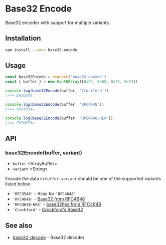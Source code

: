 # Base32 Encode

Base32 encoder with support for multiple variants.

## Installation

```sh
npm install --save base32-encode
```

## Usage

```js
const base32Encode = require('base32-encode')
const { buffer } = new Uint8Array([0x74, 0x65, 0x73, 0x74])

console.log(base32Encode(buffer, 'Crockford'))
//=> EHJQ6X0

console.log(base32Encode(buffer, 'RFC4648'))
//=> ORSXG5A=

console.log(base32Encode(buffer, 'RFC4648-HEX'))
//=> EHIN6T0=
```

## API

### base32Encode(buffer, variant)

- `buffer` &lt;ArrayBuffer&gt;
- `variant` &lt;String&gt;

Encode the data in `buffer`. `variant` should be one of the supported variants
listed below.

- `'RFC3548'` - Alias for `'RFC4648'`
- `'RFC4648'` - [Base32 from RFC4648](https://tools.ietf.org/html/rfc4648)
- `'RFC4648-HEX'` - [base32hex from RFC4648](https://tools.ietf.org/html/rfc4648)
- `'Crockford'` - [Crockford's Base32](http://www.crockford.com/wrmg/base32.html)

## See also

- [base32-decode](https://github.com/LinusU/base32-decode) - Base32 decoder
